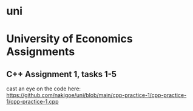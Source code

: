 # uni
<h1>University of Economics Assignments</h1>

<h2>C++ Assignment 1, tasks 1-5</h2>

cast an eye on the code here: https://github.com/nakigoe/uni/blob/main/cpp-practice-1/cpp-practice-1/cpp-practice-1.cpp
